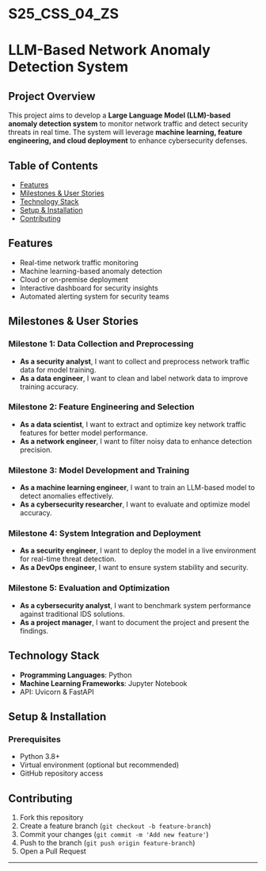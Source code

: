 # S25_CSS_04_ZS

# LLM-Based Network Anomaly Detection System

## Project Overview
This project aims to develop a **Large Language Model (LLM)-based anomaly detection system** to monitor network traffic and detect security threats in real time. The system will leverage **machine learning, feature engineering, and cloud deployment** to enhance cybersecurity defenses.

## Table of Contents
- [Features](#features)
- [Milestones & User Stories](#milestones--user-stories)
- [Technology Stack](#technology-stack)
- [Setup & Installation](#setup--installation)
- [Contributing](#contributing)


## Features
- Real-time network traffic monitoring  
- Machine learning-based anomaly detection  
- Cloud or on-premise deployment  
- Interactive dashboard for security insights  
- Automated alerting system for security teams  

## Milestones & User Stories

### **Milestone 1: Data Collection and Preprocessing**
- **As a security analyst**, I want to collect and preprocess network traffic data for model training.
- **As a data engineer**, I want to clean and label network data to improve training accuracy.

### **Milestone 2: Feature Engineering and Selection**
- **As a data scientist**, I want to extract and optimize key network traffic features for better model performance.
- **As a network engineer**, I want to filter noisy data to enhance detection precision.

### **Milestone 3: Model Development and Training**
- **As a machine learning engineer**, I want to train an LLM-based model to detect anomalies effectively.
- **As a cybersecurity researcher**, I want to evaluate and optimize model accuracy.

### **Milestone 4: System Integration and Deployment**
- **As a security engineer**, I want to deploy the model in a live environment for real-time threat detection.
- **As a DevOps engineer**, I want to ensure system stability and security.

### **Milestone 5: Evaluation and Optimization**
- **As a cybersecurity analyst**, I want to benchmark system performance against traditional IDS solutions.
- **As a project manager**, I want to document the project and present the findings.

## Technology Stack
- **Programming Languages**: Python
- **Machine Learning Frameworks**: Jupyter Notebook
- API: Uvicorn & FastAPI

##  Setup & Installation
### **Prerequisites**
- Python 3.8+
- Virtual environment (optional but recommended)
- GitHub repository access

## Contributing
1. Fork this repository
2. Create a feature branch (`git checkout -b feature-branch`)
3. Commit your changes (`git commit -m 'Add new feature'`)
4. Push to the branch (`git push origin feature-branch`)
5. Open a Pull Request 
---

